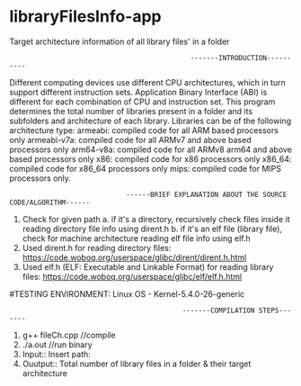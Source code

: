 # libraryFilesInfo-app
Target architecture information of all library files' in a folder  

                                                 -------INTRODUCTION----------
Different computing devices use different CPU architectures, which in turn support different instruction sets. 
Application Binary Interface (ABI) is different for each combination of CPU and instruction set.
This program determines the total number of libraries present in a folder and its subfolders and architecture of each library.
Libraries can be of the following architecture type:
	armeabi: compiled code for all ARM based processors only
	armeabi-v7a: compiled code for all ARMv7 and above based processors only
	arm64-v8a: compiled code for all ARMv8 arm64 and above based processors only 
	x86: compiled code for x86 processors only
	x86_64: compiled code for x86_64 processors only 
	mips: compiled code for MIPS processors only.

                                 ------BRIEF EXPLANATION ABOUT THE SOURCE CODE/ALGORITHM------

1. Check for given path 
	a. if it's a directory, recursively check files inside it reading directory file info using dirent.h
	b. if it's an elf file (library file), check for machine architecture reading elf file info using elf.h
2. Used dirent.h for reading directory files: 
	https://code.woboq.org/userspace/glibc/dirent/dirent.h.html
3. Used elf.h (ELF: Executable and Linkable Format) for reading library files: 
	https://code.woboq.org/userspace/glibc/elf/elf.h.html
	
#TESTING ENVIRONMENT: Linux OS - Kernel-5.4.0-26-generic

                                               -------COMPILATION STEPS-------
1. g++ fileCh.cpp										//compile 
2. ./a.out											//run binary
3. Input::	Insert path: <insert path here> 
4. Ouutput:: Total number of library files in a folder & their target architecture 

